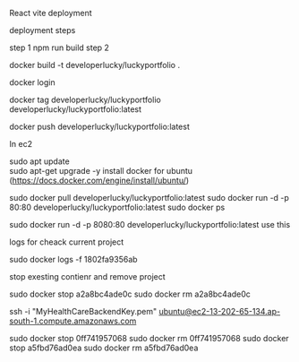 React vite deployment 

deployment steps

step 1
npm run build
step 2

docker build -t developerlucky/luckyportfolio .

docker login

docker tag developerlucky/luckyportfolio developerlucky/luckyportfolio:latest

docker push developerlucky/luckyportfolio:latest


In ec2

sudo apt update  
sudo apt-get upgrade -y
install docker for ubuntu (https://docs.docker.com/engine/install/ubuntu/)

sudo docker pull developerlucky/luckyportfolio:latest
sudo docker run -d -p 80:80 developerlucky/luckyportfolio:latest
sudo docker ps

sudo docker run -d -p 8080:80 developerlucky/luckyportfolio:latest
use this 


logs for cheack current project

sudo docker logs -f 1802fa9356ab



stop exesting contienr and remove project

sudo docker stop a2a8bc4ade0c
sudo docker rm a2a8bc4ade0c



ssh -i "MyHealthCareBackendKey.pem" ubuntu@ec2-13-202-65-134.ap-south-1.compute.amazonaws.com



sudo docker stop 0ff741957068
sudo docker rm 0ff741957068
sudo docker stop a5fbd76ad0ea
sudo docker rm a5fbd76ad0ea